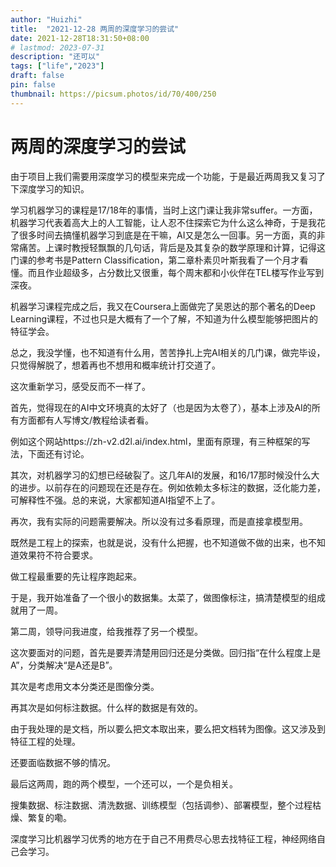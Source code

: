 ```yaml
---
author: "Huizhi"
title:  "2021-12-28 两周的深度学习的尝试" 
date: 2021-12-28T18:31:50+08:00 
# lastmod: 2023-07-31
description: "还可以"
tags: ["life","2023"]
draft: false
pin: false
thumbnail: https://picsum.photos/id/70/400/250
---
```

# 两周的深度学习的尝试

由于项目上我们需要用深度学习的模型来完成一个功能，于是最近两周我又复习了下深度学习的知识。

学习机器学习的课程是17/18年的事情，当时上这门课让我非常suffer。一方面，机器学习代表着高大上的人工智能，让人忍不住探索它为什么这么神奇，于是我花了很多时间去搞懂机器学习到底是在干嘛，AI又是怎么一回事。另一方面，真的非常痛苦。上课时教授轻飘飘的几句话，背后是及其复杂的数学原理和计算，记得这门课的参考书是Pattern Classification，第二章朴素贝叶斯我看了一个月才看懂。而且作业超级多，占分数比又很重，每个周末都和小伙伴在TEL楼写作业写到深夜。

机器学习课程完成之后，我又在Coursera上面做完了吴恩达的那个著名的Deep Learning课程，不过也只是大概有了一个了解，不知道为什么模型能够把图片的特征学会。

总之，我没学懂，也不知道有什么用，苦苦挣扎上完AI相关的几门课，做完毕设，只觉得解脱了，想着再也不想用和概率统计打交道了。

这次重新学习，感受反而不一样了。

首先，觉得现在的AI中文环境真的太好了（也是因为太卷了），基本上涉及AI的所有方面都有人写博文/教程给读者看。

例如这个网站https://zh-v2.d2l.ai/index.html，里面有原理，有三种框架的写法，下面还有讨论。

其次，对机器学习的幻想已经破裂了。这几年AI的发展，和16/17那时候没什么大的进步。以前存在的问题现在还是存在。例如依赖太多标注的数据，泛化能力差，可解释性不强。总的来说，大家都知道AI指望不上了。

再次，我有实际的问题需要解决。所以没有过多看原理，而是直接拿模型用。

既然是工程上的探索，也就是说，没有什么把握，也不知道做不做的出来，也不知道效果符不符合要求。

做工程最重要的先让程序跑起来。

于是，我开始准备了一个很小的数据集。太菜了，做图像标注，搞清楚模型的组成就用了一周。

第二周，领导问我进度，给我推荐了另一个模型。

这次要面对的问题，首先是要弄清楚用回归还是分类做。回归指“在什么程度上是A”，分类解决“是A还是B”。

其次是考虑用文本分类还是图像分类。

再其次是如何标注数据。什么样的数据是有效的。

由于我处理的是文档，所以要么把文本取出来，要么把文档转为图像。这又涉及到特征工程的处理。

还要面临数据不够的情况。

最后这两周，跑的两个模型，一个还可以，一个是负相关。

搜集数据、标注数据、清洗数据、训练模型（包括调参）、部署模型，整个过程枯燥、繁复的嘞。

深度学习比机器学习优秀的地方在于自己不用费尽心思去找特征工程，神经网络自己会学习。